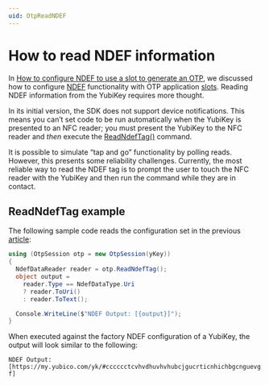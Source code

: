 ```yaml
---
uid: OtpReadNDEF
---
```


<!-- Copyright 2021 Yubico AB

Licensed under the Apache License, Version 2.0 (the "License");
you may not use this file except in compliance with the License.
You may obtain a copy of the License at

    http://www.apache.org/licenses/LICENSE-2.0

Unless required by applicable law or agreed to in writing, software
distributed under the License is distributed on an "AS IS" BASIS,
WITHOUT WARRANTIES OR CONDITIONS OF ANY KIND, either express or implied.
See the License for the specific language governing permissions and
limitations under the License. -->

# How to read NDEF information

In [How to configure NDEF to use a slot to generate an OTP](xref:OtpConfigureNDEF), we discussed how to configure [NDEF](xref:OtpNdef) functionality with OTP application [slots](xref:OtpSlots). Reading NDEF information from the YubiKey requires more thought.

In its initial version, the SDK does not support device notifications. This means you can’t set code to be run automatically when the YubiKey is presented to an NFC reader; you must present the YubiKey to the NFC reader and *then* execute the [ReadNdefTag()](xref:Yubico.YubiKey.Otp.OtpSession.ReadNdefTag) command.

It is possible to simulate “tap and go” functionality by polling reads. However, this presents some reliability challenges. Currently, the most reliable way to read the NDEF tag is to prompt the user to touch the NFC reader with the YubiKey and then run the command while they are in contact.

## ReadNdefTag example

The following sample code reads the configuration set in the previous [article](xref:OtpConfigureNDEF):

```C#
using (OtpSession otp = new OtpSession(yKey))
{
  NdefDataReader reader = otp.ReadNdefTag();
  object output =
    reader.Type == NdefDataType.Uri
    ? reader.ToUri()
    : reader.ToText();

  Console.WriteLine($"NDEF Output: [{output}]");
}
```

When executed against the factory NDEF configuration of a YubiKey, the output will look similar to the following:

```NDEF Output: [https://my.yubico.com/yk/#cccccctcvhvdhuvhvhubcjgucrticnhichbgcnguevgf]```
